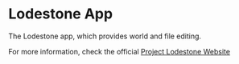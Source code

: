 # Lodestone App
The Lodestone app, which provides world and file editing.

For more information, check the official [Project Lodestone Website](https://team-lodestone.github.io)

